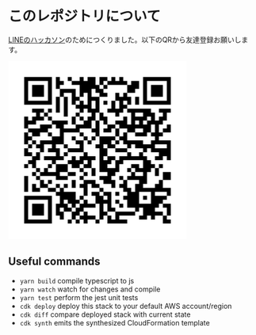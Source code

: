 # このレポジトリについて

[LINEのハッカソン](https://ldgk.connpass.com/event/171176/)のためにつくりました。以下のQRから友達登録お願いします。

![img](./assets/image.png)

## Useful commands

* `yarn build`   compile typescript to js
* `yarn watch`   watch for changes and compile
* `yarn test`    perform the jest unit tests
* `cdk deploy`      deploy this stack to your default AWS account/region
* `cdk diff`        compare deployed stack with current state
* `cdk synth`       emits the synthesized CloudFormation template
